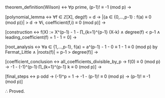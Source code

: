 theorem_definition(Wilson) ↔ 
    ∀p prime, (p-1)! ≡ -1 (mod p) →

[polynomial_lemma ↔
    ∀f ∈ ℤ[X], deg(f) = d →
    |{a ∈ {0,...,p-1} : f(a) ≡ 0 (mod p)}| > d →
    ∀i, coefficient(f,i) ≡ 0 (mod p)] →

[construction ↔
    f(X) := X^(p-1) - 1 - ∏_{k=1}^{p-1} (X-k) ∧
    degree(f) < p-1 ∧
    leading_coefficient(f) = 1 - 1 = 0] →

[root_analysis ↔
    ∀a ∈ {1,...,p-1},
    f(a) = a^(p-1) - 1 - 0 ≡ 1 - 1 ≡ 0 (mod p) by Fermat_Little ∧
    |roots(f)| = p-1 > degree(f)] →

[coefficient_conclusion ↔
    all_coefficients_divisible_by_p →
    f(0) ≡ 0 (mod p) →
    -1 - (-1)^(p-1)·∏_{k=1}^{p-1} k ≡ 0 (mod p)] →

[final_steps ↔
    p odd → (-1)^p = 1 →
    -1 - (p-1)! ≡ 0 (mod p) →
    (p-1)! ≡ -1 (mod p)]

∴ Proved.
